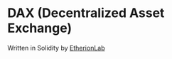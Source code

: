 # DAX (Decentralized Asset Exchange)

Written in Solidity by [EtherionLab](https://etherionlab.github.io/) 

